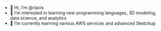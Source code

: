 - 👋 Hi, I’m @rlacis
- 👀 I’m interested in learning new programming languages, 3D modeling, data science, and analytics
- 🌱 I’m currently learning various AWS services and advanced Sketchup

<!---
rlacis/rlacis is a ✨ special ✨ repository because its `README.md` (this file) appears on your GitHub profile.
You can click the Preview link to take a look at your changes.
--->
